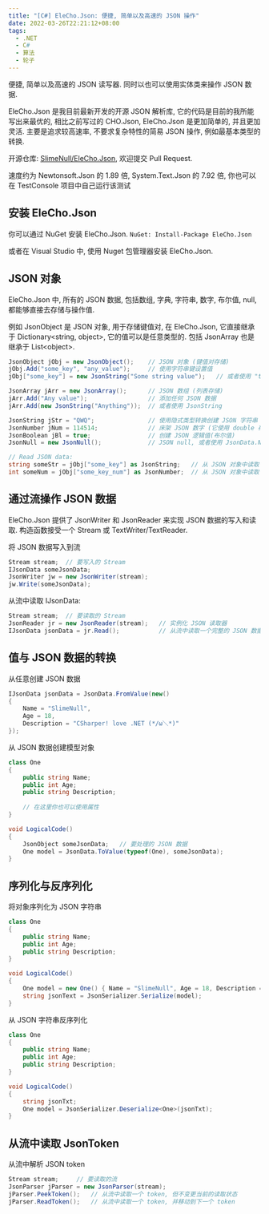 ```yaml
---
title: "[C#] EleCho.Json: 便捷, 简单以及高速的 JSON 操作"
date: 2022-03-26T22:21:12+08:00
tags:
  - .NET
  - C#
  - 算法
  - 轮子
---
```


便捷, 简单以及高速的 JSON 读写器. 同时以也可以使用实体类来操作 JSON 数据.

<!--more-->

EleCho.Json 是我目前最新开发的开源 JSON 解析库, 它的代码是目前的我所能写出来最优的, 相比之前写过的 CHO.Json, EleCho.Json 是更加简单的, 并且更加灵活. 主要是追求较高速率, 不要求复杂特性的简易 JSON 操作, 例如最基本类型的转换.

开源仓库: [SlimeNull/EleCho.Json](https://github.com/SlimeNull/EleCho.Json), 欢迎提交 Pull Request.

速度约为 Newtonsoft.Json 的 1.89 倍, System.Text.Json 的 7.92 倍, 你也可以在 TestConsole 项目中自己运行该测试

## 安装 EleCho.Json

你可以通过 NuGet 安装 EleCho.Json.
`NuGet: Install-Package EleCho.Json`

或者在 Visual Studio 中, 使用 Nuget 包管理器安装 EleCho.Json.

## JSON 对象

EleCho.Json 中, 所有的 JSON 数据, 包括数组, 字典, 字符串, 数字, 布尔值, null, 都能够直接去存储与操作值.

例如 JsonObject 是 JSON 对象, 用于存储键值对, 在 EleCho.Json, 它直接继承于 Dictionary&lt;string, object&gt;, 它的值可以是任意类型的. 包括 JsonArray 也是继承于 List&lt;object&gt;.

```csharp
JsonObject jObj = new JsonObject();    // JSON 对象 (键值对存储)
jObj.Add("some_key", "any_value");     // 使用字符串键设置值
jObj["some_key"] = new JsonString("Some string value");   // 或者使用 "this[...]" 和 IJsonData 设置

JsonArray jArr = new JsonArray();      // JSON 数组 (列表存储)
jArr.Add("Any value");                 // 添加任何 JSON 数据
jArr.Add(new JsonString("Anything"));  // 或者使用 JsonString

JsonString jStr = "QWQ";               // 使用隐式类型转换创建 JSON 字符串
JsonNumber jNum = 114514;              // 床架 JSON 数字 (它使用 double 存储)
JsonBoolean jBl = true;                // 创建 JSON 逻辑值(布尔值)
JsonNull = new JsonNull();             // JSON null, 或者使用 JsonData.Null

// Read JSON data:
string someStr = jObj["some_key"] as JsonString;   // 从 JSON 对象中读取 JSON 字符串
int someNum = jObj["some_key_num"] as JsonNumber;  // 从 JSON 对象中读取 JSON 数字
```

## 通过流操作 JSON 数据

EleCho.Json 提供了 JsonWriter 和 JsonReader 来实现 JSON 数据的写入和读取. 构造函数接受一个 Stream 或 TextWriter/TextReader.

将 JSON 数据写入到流
```csharp
Stream stream;  // 要写入的 Stream
IJsonData someJsonData;
JsonWriter jw = new JsonWriter(stream);
jw.Write(someJsonData);
```

从流中读取 IJsonData:
```csharp
Stream stream;  // 要读取的 Stream
JsonReader jr = new JsonReader(stream);   // 实例化 JSON 读取器
IJsonData jsonData = jr.Read();           // 从流中读取一个完整的 JSON 数据
```

## 值与 JSON 数据的转换

从任意创建 JSON 数据
```csharp
IJsonData jsonData = JsonData.FromValue(new()
{
    Name = "SlimeNull",
    Age = 18,
    Description = "CSharper! love .NET (*/ω＼*)"
});
```

从 JSON 数据创建模型对象
```csharp
class One
{
    public string Name;
    public int Age;
    public string Description;
    
    // 在这里你也可以使用属性
}

void LogicalCode()
{
    JsonObject someJsonData;   // 要处理的 JSON 数据
    One model = JsonData.ToValue(typeof(One), someJsonData);
}
```

## 序列化与反序列化

将对象序列化为 JSON 字符串
```csharp
class One
{
    public string Name;
    public int Age;
    public string Description;
}

void LogicalCode()
{
    One model = new One() { Name = "SlimeNull", Age = 18, Description = "Some text" };
    string jsonText = JsonSerializer.Serialize(model);
}
```

从 JSON 字符串反序列化
```csharp
class One
{
    public string Name;
    public int Age;
    public string Description;
}

void LogicalCode()
{
    string jsonTxt;
    One model = JsonSerializer.Deserialize<One>(jsonTxt);
}
```

## 从流中读取 JsonToken

从流中解析 JSON token
```csharp
Stream stream;     // 要读取的流
JsonParser jParser = new JsonParser(stream);
jParser.PeekToken();   // 从流中读取一个 token, 但不变更当前的读取状态
jParser.ReadToken();   // 从流中读取一个 token, 并移动到下一个 token
```